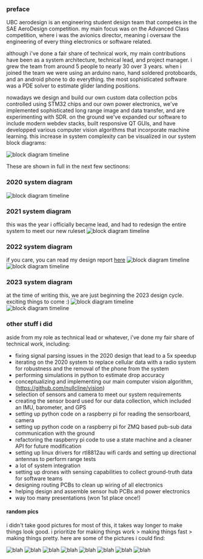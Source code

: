 ### preface
UBC aerodesign is an engineering student design team that competes in the SAE AeroDesign competition. my main focus was on the Advanced Class competition, where i was the avionics director, meaning i oversaw the engineering of every thing electronics or software related. 

although i've done a fair share of technical work, my main contributions have been as a system architecture, technical lead, and project manager. i grew the team from around 5 people to nearly 30 over 3 years. when i joined the team we were using an arduino nano, hand soldered protoboards, and an android phone to do everything. the most sophisticated software was a PDE solver to estimate glider landing positions. 

nowadays we design and build our own custom data collection pcbs controlled using STM32 chips and our own power electronics, we've implemented sophisticated long range image and data transfer, and are experimenting with SDR. on the ground we've expanded our software to include modern webdev stacks, built responsive QT GUIs, and have developped various computer vision algorithms that incorporate machine learning. this increase in system complexity can be visualized in our system block diagrams:

![block diagram timeline](assets/timeline.png)

These are shown in full in the next few sectinons:
### 2020 system diagram
![block diagram timeline](assets/2020.png)

### 2021 system diagram
this was the year i officially became lead, and had to redesign the entire system to meet our new ruleset
![block diagram timeline](assets/2021_systems.png)

### 2022 system diagram
if you care, you can read my design report [here](https://docs.google.com/document/d/1vLW5fpvkG754h425S2lcKjFMK5De6ywy3ep6ixqs3A4/edit) 
![block diagram timeline](assets/2022_system.png)
![block diagram timeline](assets/2022_data.png)


### 2023 system diagram
at the time of writing this, we are just beginning the 2023 design cycle. exciting things to come :) 
![block diagram timeline](assets/2023_systems.png)
![block diagram timeline](assets/2023_verbose.jpg)

### other stuff i did
aside from my role as technical lead or whatever, i've done my fair share of technical work, including:
- fixing signal parsing issues in the 2020 design that lead to a 5x speedup
- iterating on the 2020 system to replace cellular data with a radio system for robustness and the removal of the phone from the system
- performing simulations in python to estimate drop accuracy 
- conceptualizing and implementing our main computer vision algorithm, (https://github.com/nullcline/vision)
- selection of sensors and camera to meet our system requirements 
- creating the sensor board used for our data collection, which included an IMU, barometer, and GPS
- setting up python code on a raspberry pi for reading the sensorboard, camera
- setting up python code on a raspberry pi for ZMQ based pub-sub data communication with the ground
- refactoring the raspberry pi code to use a state machine and a cleaner API for future modification
- setting up linux drivers for rtl8812au wifi cards and setting up directional antennas to perform range tests 
- a lot of system integration
- setting up drones with sensing capabilities to collect ground-truth data for software teams
- designing routing PCBs to clean up wiring of all electronics
- helping design and assemble sensor hub PCBs and power electronics
- way too many presentations (won 1st place once!)

#### random pics
i didn't take good pictures for most of this, it takes way longer to make things look good. i prioritize for making things work > making things fast > making things pretty. here are some of the pictures i could find: 

![blah](assets/drop_simulation.png)
![blah](assets/flying.jpg)
![blah](assets/gimbal.jpg)
![blah](assets/hack_board.jpg)
![blah](assets/scuffed_drone.jpg)
![blah](assets/x_debug_2.png)
![blah](assets/x_debug_4.png)
![blah](assets/yolo_training.png)
